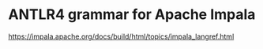 # ANTLR4 grammar for Apache Impala

https://impala.apache.org/docs/build/html/topics/impala_langref.html

